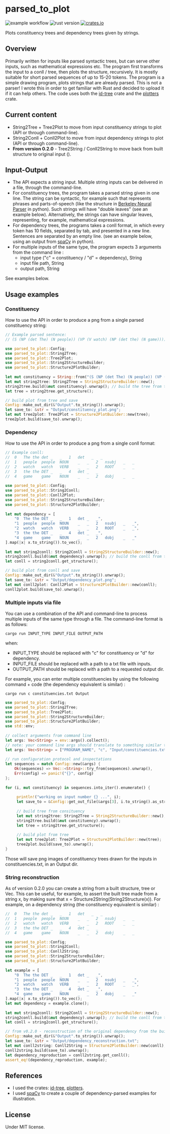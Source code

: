 # parsed_to_plot

![example workflow](https://github.com/Sabn0/ParsedToPlot-Rs/actions/workflows/rust.yml/badge.svg)
![rust version](https://img.shields.io/badge/rust-1.67.1-blue)
[![crates.io](https://img.shields.io/crates/v/parsed_to_plot.svg])](https://crates.io/crates/parsed_to_plot)

Plots constituency trees and dependency trees given by strings.

## Overview

Primarily written for inputs like parsed syntactic trees, but can serve other inputs, such as mathematical expressions etc. The program first transforms the input to a conll / tree, then plots the structure, recursively. It is mostly suitable for short parsed sequences of up to 15-20 tokens. The program is a simple drawing program, plots strings that are already parsed. This is not a parser! I wrote this in order to get familiar with Rust and decided to upload it if it can help others. The code uses both the [id-tree](https://crates.io/crates/id_tree) crate and the [plotters](https://crates.io/crates/plotters) crate.

## Current content
* String2Tree + Tree2Plot to move from input constituency strings to plot (API or through command-line).
* String2Conll + Conll2Plot to move from input dependency strings to plot (API or through command-line).
* **From version 0.2.0** - Tree2String / Conll2String to move back from built structure to original input ().

## Input-Output

* The API expects a string input. Multiple string inputs can be delivered in a file, through the command-line.
* For constituency trees, the program takes a parsed string given in one line. The string can be syntactic, for example
such that represents phrases and parts-of-speech (like the structure in [Berkeley Neural Parser](https://pypi.org/project/benepar/) in python). Such strings will have "double leaves" (see an example below). Alternatively, the strings can have singular leaves, representing, for example, mathematical expressions.
* For dependency trees, the programs takes a conll format, in which every token has 10 fields, separated by tab, and
presented in a new line. Sentences are separated by an empty line. (see an example below, using an output from
[spaCy](https://spacy.io/) in python). 
* For multiple inputs of the same type, the program expects 3 arguments from the command line :
    * input type ("c" = constituency / "d" = dependency), String
    * input file path, String
    * output path, String
  
See examples below. 

## Usage examples
### Constituency

How to use the API in order to produce a png from a single parsed constituency string:

```rust
// Example parsed sentence:
// (S (NP (det The) (N people)) (VP (V watch) (NP (det the) (N game))))

use parsed_to_plot::Config;
use parsed_to_plot::String2Tree;
use parsed_to_plot::Tree2Plot;
use parsed_to_plot::String2StructureBuilder;
use parsed_to_plot::Structure2PlotBuilder;
 
let mut constituency = String::from("(S (NP (det The) (N people)) (VP (V watch) (NP (det the) (N game))))");
let mut string2tree: String2Tree = String2StructureBuilder::new();
string2tree.build(&mut constituency).unwrap(); // build the tree from the string
let tree = string2tree.get_structure();

// build plot from tree and save
Config::make_out_dir(&"Output".to_string()).unwrap();
let save_to: &str = "Output/constituency_plot.png";
let mut tree2plot: Tree2Plot = Structure2PlotBuilder::new(tree);
tree2plot.build(save_to).unwrap();
```

### Dependency

How to use the API in order to produce a png from a single conll format:

```rust
// Example conll:
//  0   The the det _   _   1   det   _   _
//  1	people	people	NOUN	_	_	2	nsubj	_	_
//  2	watch	watch	VERB	_	_	2	ROOT	_	_
//  3	the	the	DET	_	_	4	det	_	_
//  4	game	game	NOUN	_	_	2	dobj	_	_
 
use parsed_to_plot::Config;
use parsed_to_plot::String2Conll;
use parsed_to_plot::Conll2Plot;
use parsed_to_plot::String2StructureBuilder;
use parsed_to_plot::Structure2PlotBuilder;
 
let mut dependency = [
    "0	The	the	DET	_	_	1	det	_	_",
    "1	people	people	NOUN	_	_	2	nsubj	_	_",
    "2	watch	watch	VERB	_	_	2	ROOT	_	_",
    "3	the	the	DET	_	_	4	det	_	_",
    "4	game	game	NOUN	_	_	2	dobj	_	_"
].map(|x| x.to_string()).to_vec();
 
let mut string2conll: String2Conll = String2StructureBuilder::new();
string2conll.build(&mut dependency).unwrap(); // build the conll from the vector of strings
let conll = string2conll.get_structure();

// build plot from conll and save
Config::make_out_dir(&"Output".to_string()).unwrap();
let save_to: &str = "Output/dependency_plot.png";
let mut conll2plot: Conll2Plot = Structure2PlotBuilder::new(conll);
conll2plot.build(save_to).unwrap();
```

### Multiple inputs via file 
 
You can use a combination of the API and command-line to process multiple inputs of the same type through a file.
The command-line format is as follows:
```text
cargo run INPUT_TYPE INPUT_FILE OUTPUT_PATH
```
 
when:
* INPUT_TYPE should be replaced with "c" for constituency or "d" for dependency.
* INPUT_FILE should be replaced with a path to a txt file with inputs.
* OUTPUT_PATH should be replaced with a path to a requested output dir.
 
For example, you can enter multiple constituencies by using the following command + code (the dependency equivalent is similar) :
 
```text
cargo run c constituencies.txt Output 
```
 
```rust
use parsed_to_plot::Config;
use parsed_to_plot::String2Tree;
use parsed_to_plot::Tree2Plot;
use parsed_to_plot::String2StructureBuilder;
use parsed_to_plot::Structure2PlotBuilder;
use std::env;
 
// collect arguments from command line 
let args: Vec<String> = env::args().collect();
// note: your command line args should translate to something similar to the following:
let args: Vec<String> = ["PROGRAM_NAME", "c", "Input/constituencies.txt", "Output"].map(|x| x.to_string()).to_vec();
 
// run configuration protocol and inspectations
let sequences = match Config::new(&args) {
    Ok(sequences) => Vec::<String>::try_from(sequences).unwrap(),
    Err(config) => panic!("{}", config) 
};
 
for (i, mut constituency) in sequences.into_iter().enumerate() {
            
     println!("working on input number {} ...", i);
     let save_to = &Config::get_out_file(&args[3], i.to_string().as_str());
     
     // build tree from consituency
     let mut string2tree: String2Tree = String2StructureBuilder::new();
     string2tree.build(&mut constituency).unwrap();
     let tree = string2tree.get_structure();
     
     // build plot from tree
     let mut tree2plot: Tree2Plot = Structure2PlotBuilder::new(tree);
     tree2plot.build(save_to).unwrap();
}
```

Those will save png images of constituency trees drawn for the inputs in constituencies.txt, in an Output dir.
 
###  String reconstruction
 
As of version 0.2.0 you can create a string from a built structure, tree or Vec<Token>. This can be useful, for example,
to assert the built tree made from a string x, by making sure that x = Structure2String(String2Structure(x)).
For example, on a dependency string (the constituency equivalent is similar) :
 
```rust
//  0   The the det _   _   1   det   _   _
//  1	people	people	NOUN	_	_	2	nsubj	_	_
//  2	watch	watch	VERB	_	_	2	ROOT	_	_
//  3	the	the	DET	_	_	4	det	_	_
//  4	game	game	NOUN	_	_	2	dobj	_	_

use parsed_to_plot::Config;
use parsed_to_plot::String2Conll;
use parsed_to_plot::Conll2String;
use parsed_to_plot::String2StructureBuilder;
use parsed_to_plot::Structure2PlotBuilder;
 
let example = [
    "0	The	the	DET	_	_	1	det	_	_",
    "1	people	people	NOUN	_	_	2	nsubj	_	_",
    "2	watch	watch	VERB	_	_	2	ROOT	_	_",
    "3	the	the	DET	_	_	4	det	_	_",
    "4	game	game	NOUN	_	_	2	dobj	_	_"
].map(|x| x.to_string()).to_vec();
let mut dependency = example.clone();
 
let mut string2conll: String2Conll = String2StructureBuilder::new();
string2conll.build(&mut dependency).unwrap(); // build the conll from the vector of strings
let conll = string2conll.get_structure();

// from v0.2.0 - reconstruction of the original dependency from the built conll
Config::make_out_dir(&"Output".to_string()).unwrap();
let save_to: &str = "Output/dependency_reconstruction.txt";
let mut conll2string: Conll2String = Structure2PlotBuilder::new(conll);
conll2string.build(save_to).unwrap();
let dependency_reproduction = conll2string.get_conll();
assert_eq!(dependency_reproduction, example);
```

## References
* I used the crates: [id-tree](https://crates.io/crates/id_tree), [plotters](https://crates.io/crates/plotters).
* I used [spaCy](https://spacy.io/) to create a couple of dependency-parsed examples for illustration.

## License
Under MIT license.
